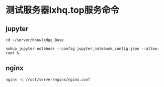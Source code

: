 # 测试服务器lxhq.top服务命令


## jupyter

```
cd ~/server/Knowledge_Base

nohup jupyter notebook --config jupyter_notebook_config.json --allow-root &

```

## nginx

```
nginx -c /root/server/nginx/nginx.conf

```